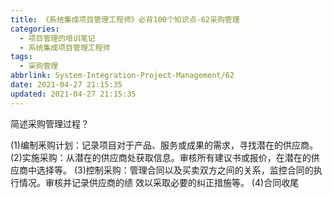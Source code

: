 ```yaml
---
title: 《系统集成项目管理工程师》必背100个知识点-62采购管理
categories:
  - 项目管理的培训笔记
  - 系统集成项目管理工程师
tags:
  - 采购管理
abbrlink: System-Integration-Project-Management/62
date: 2021-04-27 21:15:35
updated: 2021-04-27 21:15:35
---
```


简述采购管理过程？

(1)编制釆购计划：记录项目对于产品、服务或成果的需求，寻找潜在的供应商。
(2)实施采购：从潜在的供应商处获取信息。审核所有建议书或报价，在潜在的供应商中选择等。
(3)控制采购：管理合同以及买卖双方之间的关系，监控合同的执行情况。审核并记录供应商的绩 效以采取必要的纠正措施等。
(4)合同收尾
